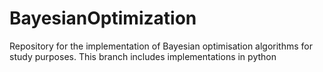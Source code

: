 # BayesianOptimization
Repository for the implementation of Bayesian optimisation algorithms for study purposes. This branch includes implementations in python
